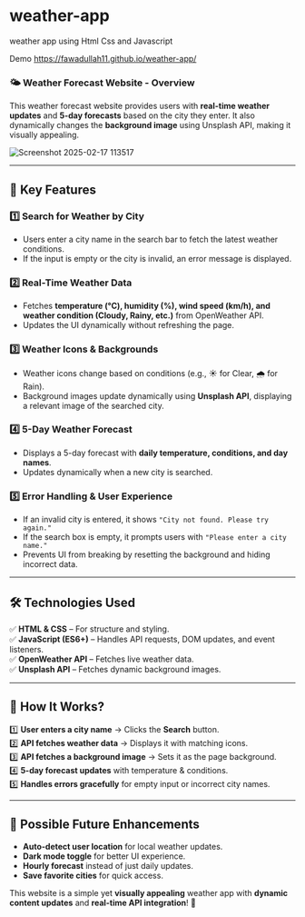 # weather-app
weather app using Html Css and Javascript

Demo https://fawadullah11.github.io/weather-app/


### 🌤 **Weather Forecast Website - Overview**  

This weather forecast website provides users with **real-time weather updates** and **5-day forecasts** based on the city they enter. It also dynamically changes the **background image** using Unsplash API, making it visually appealing.  


![Screenshot 2025-02-17 113517](https://github.com/user-attachments/assets/51d5a2d0-ed69-4cf6-b751-02d3eeda1b89)

---

## **🔹 Key Features**  
### 1️⃣ **Search for Weather by City**  
- Users enter a city name in the search bar to fetch the latest weather conditions.  
- If the input is empty or the city is invalid, an error message is displayed.  

### 2️⃣ **Real-Time Weather Data**  
- Fetches **temperature (°C), humidity (%), wind speed (km/h), and weather condition (Cloudy, Rainy, etc.)** from OpenWeather API.  
- Updates the UI dynamically without refreshing the page.  

### 3️⃣ **Weather Icons & Backgrounds**  
- Weather icons change based on conditions (e.g., ☀️ for Clear, 🌧️ for Rain).  
- Background images update dynamically using **Unsplash API**, displaying a relevant image of the searched city.  

### 4️⃣ **5-Day Weather Forecast**  
- Displays a 5-day forecast with **daily temperature, conditions, and day names**.  
- Updates dynamically when a new city is searched.  

### 5️⃣ **Error Handling & User Experience**  
- If an invalid city is entered, it shows `"City not found. Please try again."`  
- If the search box is empty, it prompts users with `"Please enter a city name."`  
- Prevents UI from breaking by resetting the background and hiding incorrect data.  

---

## **🛠️ Technologies Used**  
✅ **HTML & CSS** – For structure and styling.  
✅ **JavaScript (ES6+)** – Handles API requests, DOM updates, and event listeners.  
✅ **OpenWeather API** – Fetches live weather data.  
✅ **Unsplash API** – Fetches dynamic background images.  

---

## **📌 How It Works?**
1️⃣ **User enters a city name** → Clicks the **Search** button.  
2️⃣ **API fetches weather data** → Displays it with matching icons.  
3️⃣ **API fetches a background image** → Sets it as the page background.  
4️⃣ **5-day forecast updates** with temperature & conditions.  
5️⃣ **Handles errors gracefully** for empty input or incorrect city names.  

---

## **🎯 Possible Future Enhancements**
- **Auto-detect user location** for local weather updates.  
- **Dark mode toggle** for better UI experience.  
- **Hourly forecast** instead of just daily updates.  
- **Save favorite cities** for quick access.  

This website is a simple yet **visually appealing** weather app with **dynamic content updates** and **real-time API integration**! 🚀  

